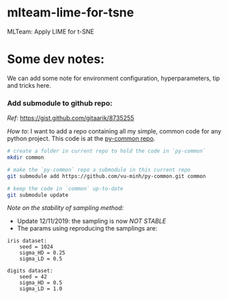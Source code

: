 # mlteam-lime-for-tsne
MLTeam: Apply LIME for t-SNE

# Some dev notes:
We can add some note for environment configuration, hyperparameters, tip and tricks here.

### Add submodule to github repo:

*Ref*: https://gist.github.com/gitaarik/8735255

*How to*: I want to add a repo containing all my simple, common code for any python project. This code is at the [py-common repo](https://github.com/vu-minh/py-common).

```bash
# create a folder in current repo to hold the code in `py-common`
mkdir common

# make the `py-common` repo a submodule in this current repo
git submodule add https://github.com/vu-minh/py-common.git common

# keep the code in `common` up-to-date
git submodule update
```

*Note on the stability of sampling method*:
+ Update 12/11/2019: the sampling is now *NOT STABLE*
+ The params using reproducing the samplings are:
```
iris dataset:
	seed = 1024
	sigma_HD = 0.25
    sigma_LD = 0.5

digits dataset:
	seed = 42
	sigma_HD = 0.5
    sigma_LD = 1.0

```
